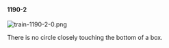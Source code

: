 #### 1190-2
![train-1190-2-0.png](https://github.com/lil-lab/nlvr/raw/master/nlvr/train/images/78/train-1190-2-0.png "train-1190-2-0.png")

There is no circle closely touching the bottom of a box.